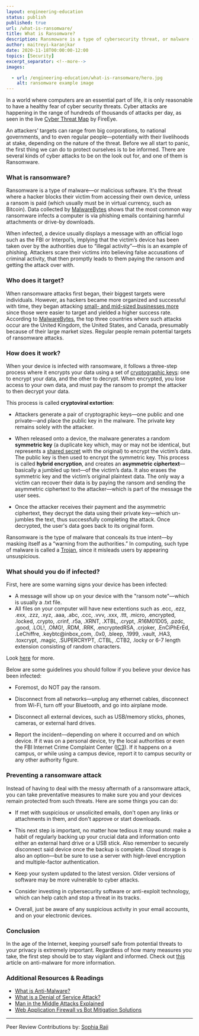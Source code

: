 ```yaml
---
layout: engineering-education
status: publish
published: true
url: /what-is-ransomware/
title: What is Ransomware?
description: Ransmoware is a type of cybersecurity threat, or malware (malicious software) that attackers use to hack into their victims' devices, and force them to pay a ransom.
author: maitreyi-karanjkar
date: 2020-11-18T00:00:00-12:00
topics: [Security]
excerpt_separator: <!--more-->
images:

  - url: /engineering-education/what-is-ransomware/hero.jpg
    alt: ransomware example image
---
```

In a world where computers are an essential part of life, it is only reasonable to have a healthy fear of cyber security threats. Cyber attacks are happening in the range of hundreds of thousands of attacks per day, as seen in the live [Cyber Threat Map](https://www.fireeye.com/cyber-map/threat-map.html) by FireEye.
<!--more-->
An attackers’ targets can range from big corporations, to national governments, and to even regular people––potentially with their livelihoods at stake, depending on the nature of the threat. Before we all start to panic, the first thing we can do to protect ourselves is to be informed. There are several kinds of cyber attacks to be on the look out for, and one of them is Ransomware.

### What is ransomware?
Ransomware is a type of malware––or malicious software. It's the threat where a hacker blocks their victim from accessing their own device, unless a ransom is paid (which usually must be in virtual currency, such as Bitcoin). Data collected by [MalwareBytes](https://www.malwarebytes.com/ransomware/) shows that the most common way ransomware infects a computer is via phishing emails containing harmful attachments or drive-by downloads.

When infected, a device usually displays a message with an official logo such as the FBI or Interpol’s, implying that the victim’s device has been taken over by the authorities due to “illegal activity”––this is an example of phishing. Attackers scare their victims into believing false accusations of criminal activity, that then promptly leads to them paying the ransom and getting the attack over with.

### Who does it target?
When ransomware attacks first began, their biggest targets were individuals. However, as hackers became more organized and successful with time, they began attacking [small- and mid-sized businesses more](https://www.malwarebytes.com/ransomware/) since those were easier to target and yielded a higher success rate. According to [MalwareBytes](https://www.malwarebytes.com/ransomware/), the top three countries where such attacks occur are the United Kingdom, the United States, and Canada, presumably because of their large market sizes. Regular people remain potential targets of ransomware attacks.

### How does it work?
When your device is infected with ransomware, it follows a three-step process where it encrypts your data using a set of [cryptographic keys](https://www.britannica.com/topic/cryptographic-key): one to encrypt your data, and the other to decrypt. When encrypted, you lose access to your own data, and must pay the ransom to prompt the attacker to then decrypt your data.

This process is called **cryptoviral extortion**:
- Attackers generate a pair of cryptographic keys––one public and one private––and place the public key in the malware. The private key remains solely with the attacker.

- When released onto a device, the malware generates a random **symmetric key** (a duplicate key which, may or may not be identical, but represents a [shared secret](https://en.wikipedia.org/wiki/Shared_secret) with the original) to encrypt the victim’s data. The public key is then used to encrypt the symmetric key. This process is called **hybrid encryption**, and creates an **asymmetric ciphertext**––basically a jumbled up text––of the victim’s data. It also erases the symmetric key and the victim’s original plaintext data. The only way a victim can recover their data is by paying the ransom and sending the asymmetric ciphertext to the attacker––which is part of the message the user sees.

- Once the attacker receives their payment and the asymmetric ciphertext, they decrypt the data using their private key––which un-jumbles the text, thus successfully completing the attack. Once decrypted, the user's data goes back to its original form.

Ransomware is the type of malware that conceals its true intent––by masking itself as a “warning from the authorities.” In computing, such type of malware is called a [Trojan](https://docs.microsoft.com/en-us/windows/security/threat-protection/intelligence/trojans-malware), since it misleads users by appearing unsuspicious.

### What should you do if infected?
First, here are some warning signs your device has been infected:
- A message will show up on your device with the "ransom note"––which is usually a .txt file.
- All files on your computer will have new extentions such as .ecc, .ezz, .exx, .zzz, .xyz, .aaa, .abc, .ccc, .vvv, .xxx, .ttt, .micro, .encrypted, .locked, .crypto, .crinf, .r5a, .XRNT, .XTBL, .crypt, .R16M01D05, .pzdc, .good, .LOL!, .OMG!, .RDM, .RRK, .encryptedRSA, .crjoker, .EnCiPhErEd, .LeChiffre, .keybtc@inbox_com, .0x0, .bleep, .1999, .vault, .HA3, .toxcrypt, .magic, .SUPERCRYPT, .CTBL, .CTB2, .locky or 6-7 length extension consisting of random characters.

Look [here](https://security.berkeley.edu/faq/ransomware/) for more.

Below are some guidelines you should follow if you believe your device has been infected:

- Foremost, do NOT pay the ransom.

- Disconnect from all networks––unplug any ethernet cables, disconnect from Wi-Fi, turn off your Bluetooth, and go into airplane mode.

- Disconnect all external devices, such as USB/memory sticks, phones, cameras, or external hard drives.

- Report the incident––depending on where it occurred and on which device. If it was on a personal device, try the local authorities or even the FBI Internet Crime Complaint Center ([IC3](https://www.ic3.gov/)). If it happens on a campus, or while using a campus device, report it to campus security or any other authority figure.

### Preventing a ransomware attack
Instead of having to deal with the messy aftermath of a ransomware attack, you can take preventative measures to make sure you and your devices remain protected from such threats. Here are some things you can do:

- If met with suspicious or unsolicited emails, don't open any links or attachments in them, and don't approve or start downloads.

- This next step is important, no matter how tedious it may sound: make a habit of regularly backing up your crucial data and information onto either an external hard drive or a USB stick. Also remember to securely disconnect said device once the backup is complete. Cloud storage is also an option––but be sure to use a server with high-level encryption and multiple-factor authentication.

- Keep your system updated to the latest version. Older versions of software may be more vulnerable to cyber attacks.

- Consider investing in cybersecurity software or anti-exploit technology, which can help catch and stop a threat in its tracks.

- Overall, just be aware of any suspicious activity in your email accounts, and on your electronic devices.

### Conclusion
In the age of the Internet, keeping yourself safe from potential threats to your privacy is extremely important. Regardless of how many measures you take, the first step should be to stay vigilant and informed. Check out [this](engineering-education/what-is-anti-virus-software/) article on anti-malware for more information.

### Additional Resources & Readings

- [What is Anti-Malware?](/what-is-anti-virus-software/)
- [What is a Denial of Service Attack?](/denial-of-service/)
- [Man in the Middle Attacks Explained](/man-in-the-middle-attack/)
- [Web Application Firewall vs Bot Mitigation Solutions](/web-application-firewall-bot-mitigation-comparison/)

---
Peer Review Contributions by: [Sophia Raji](/engineering-education/authors/sophia-raji/)
